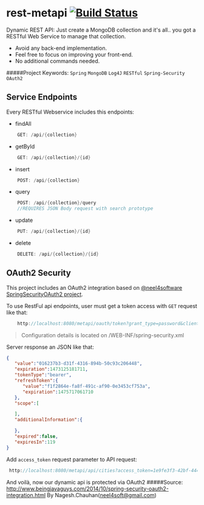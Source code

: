 # rest-metapi  [![Build Status](https://travis-ci.org/lexmartinez/rest-metapi.svg?branch=master)](https://travis-ci.org/lexmartinez/rest-metapi)


Dynamic REST API:
Just create a MongoDB collection and it's all.. you got a RESTful Web Service to manage that collection.
+ Avoid any back-end implementation.
+ Feel free to focus on improving your front-end.
+ No additional commands needed.

#####Project Keywords: `Spring` `MongoDB` `Log4J` `RESTful` `Spring-Security` `OAuth2`

## Service Endpoints
Every RESTful Webservice includes this endpoints:

+ findAll
```java
    GET: /api/{collection}
```

+ getById
```java
    GET: /api/{collection}/{id}
```

+ insert
```java
    POST: /api/{collection}
```

+ query
```java
    POST: /api/{collection}/query
    //REQUIRES JSON Body request with search prototype
```

+ update
```java
    PUT: /api/{collection}/{id}
```

+ delete
```java
    DELETE: /api/{collection}/{id}
```
## OAuth2 Security
This project includes an OAuth2 integration based on [@neel4software](https://github.com/neel4software) [SpringSecurityOAuth2 project](https://github.com/neel4software/SpringSecurityOAuth2).

To use RestFul api endpoints, user must get a token access with `GET` request like that:

```java
    http://localhost:8080/metapi/oauth/token?grant_type=password&client_id=metapi&client_secret=metapi&username=johnsmith&password=oauth2@metapi
```
> Configuration details is located on /WEB-INF/spring-security.xml

Server response an JSON like that:

```json
{
   "value":"016237b3-d31f-4316-894b-50c93c206448",
   "expiration":1473125181711,
   "tokenType":"bearer",
   "refreshToken":{
      "value":"f1f2864e-fa8f-491c-af90-0e3453cf753a",
      "expiration":1475717061710
   },
   "scope":[

   ],
   "additionalInformation":{

   },
   "expired":false,
   "expiresIn":119
}
```

Add `access_token` request parameter to API request:

```java
 http://localhost:8080/metapi/api/cities?access_token=1e9fe3f3-42bf-444a-b68c-f29e4afbd309
```

And voil&#224;, now our dynamic api is protected via OAuth2
#####Source: http://www.beingjavaguys.com/2014/10/spring-security-oauth2-integration.html By Nagesh.Chauhan(neel4soft@gmail.com)
